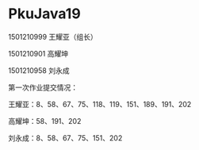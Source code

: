 # PkuJava19

1501210999 王耀亚（组长）

1501210901 高耀坤

1501210958 刘永成

第一次作业提交情况：

王耀亚：8、58、67、75、118、119、151、189、191、202

高耀坤：58、191、202

刘永成：8、58、67、75、151、202
